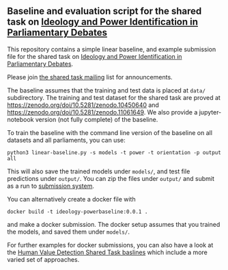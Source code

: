 ## Baseline and evaluation script for the shared task on [Ideology and Power Identification in Parliamentary Debates](https://touche.webis.de/clef24/touche24-web/ideology-and-power-identification-in-parliamentary-debates.html)

This repository contains a simple linear baseline, and example
submission file  for the shared task on [Ideology and Power
Identification in Parliamentary Debates](https://touche.webis.de/clef24/touche24-web/ideology-and-power-identification-in-parliamentary-debates.html).

Please join [the shared task
mailing](https://groups.google.com/g/ideology-and-power-in-parliamentary-speeches)
list for announcements.

The baseline assumes that the training and test data is placed at
`data/` subdirectory. The training and test dataset for the shared
task are proved at <https://zenodo.org/doi/10.5281/zenodo.10450640>
and <https://zenodo.org/doi/10.5281/zenodo.11061649>. 
We also provide a jupyter-notebook version (not fully complete)
of the baseline.

To train the baseline with the command line version of the baseline on
all datasets and all parliaments, you can use:

```
python3 linear-baseline.py -s models -t power -t orientation -p output all
```
This will also save the trained models under `models/`,
and test file predictions under `output/`. You can zip the files under
`output/` and submit as a run to
[submission system](https://www.tira.io/task-overview/ideology-and-power-identification-in-parliamentary-debates-2024).

You can alternatively create a docker file with
```
docker build -t ideology-powerbaseline:0.0.1 .
```
and make a docker submission. The docker setup assumes that you
trained the models, and saved them under `models/`.

For further examples for docker submissions, you can also have a look
at the [Human Value Detection Shared Task baslines](https://github.com/touche-webis-de/touche-code/tree/main/clef24/human-value-detection/approaches)
which include a more varied set of approaches.
